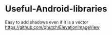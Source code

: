# Useful-Android-libraries

Easy to add shadows even if it is a vector
https://github.com/qhutch/ElevationImageView

